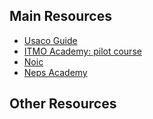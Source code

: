 ## Main Resources
- [Usaco Guide](https://usaco.guide/)
- [ITMO Academy: pilot course](https://codeforces.com/edu/course/2)
- [Noic](https://noic.com.br/materiais-informatica/roteiro-de-estudos/)
- [Neps Academy](https://neps.academy/br/courses)

## Other Resources
